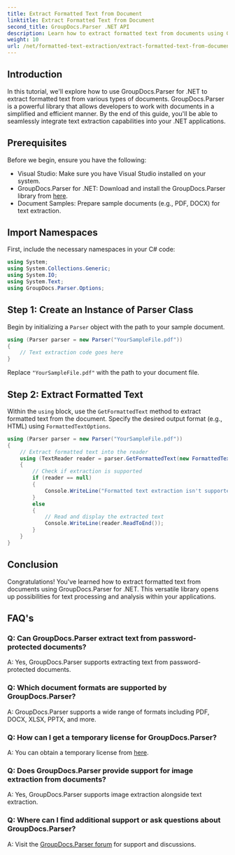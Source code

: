 ```yaml
---
title: Extract Formatted Text from Document
linktitle: Extract Formatted Text from Document
second_title: GroupDocs.Parser .NET API
description: Learn how to extract formatted text from documents using GroupDocs.Parser for .NET. Simple and efficient text extraction for your applications.
weight: 10
url: /net/formatted-text-extraction/extract-formatted-text-from-document/
---
```

## Introduction
In this tutorial, we'll explore how to use GroupDocs.Parser for .NET to extract formatted text from various types of documents. GroupDocs.Parser is a powerful library that allows developers to work with documents in a simplified and efficient manner. By the end of this guide, you'll be able to seamlessly integrate text extraction capabilities into your .NET applications.
## Prerequisites
Before we begin, ensure you have the following:
- Visual Studio: Make sure you have Visual Studio installed on your system.
- GroupDocs.Parser for .NET: Download and install the GroupDocs.Parser library from [here](https://releases.groupdocs.com/parser/net/).
- Document Samples: Prepare sample documents (e.g., PDF, DOCX) for text extraction.
## Import Namespaces
First, include the necessary namespaces in your C# code:
```csharp
using System;
using System.Collections.Generic;
using System.IO;
using System.Text;
using GroupDocs.Parser.Options;
```
## Step 1: Create an Instance of Parser Class
Begin by initializing a `Parser` object with the path to your sample document.
```csharp
using (Parser parser = new Parser("YourSampleFile.pdf"))
{
    // Text extraction code goes here
}
```
Replace `"YourSampleFile.pdf"` with the path to your document file.

## Step 2: Extract Formatted Text
Within the `using` block, use the `GetFormattedText` method to extract formatted text from the document. Specify the desired output format (e.g., HTML) using `FormattedTextOptions`.
```csharp
using (Parser parser = new Parser("YourSampleFile.pdf"))
{
    // Extract formatted text into the reader
    using (TextReader reader = parser.GetFormattedText(new FormattedTextOptions(FormattedTextMode.Html)))
    {
        // Check if extraction is supported
        if (reader == null)
        {
            Console.WriteLine("Formatted text extraction isn't supported.");
        }
        else
        {
            // Read and display the extracted text
            Console.WriteLine(reader.ReadToEnd());
        }
    }
}
```

## Conclusion
Congratulations! You've learned how to extract formatted text from documents using GroupDocs.Parser for .NET. This versatile library opens up possibilities for text processing and analysis within your applications.

## FAQ's
### Q: Can GroupDocs.Parser extract text from password-protected documents?
A: Yes, GroupDocs.Parser supports extracting text from password-protected documents.
### Q: Which document formats are supported by GroupDocs.Parser?
A: GroupDocs.Parser supports a wide range of formats including PDF, DOCX, XLSX, PPTX, and more.
### Q: How can I get a temporary license for GroupDocs.Parser?
A: You can obtain a temporary license from [here](https://purchase.groupdocs.com/temporary-license/).
### Q: Does GroupDocs.Parser provide support for image extraction from documents?
A: Yes, GroupDocs.Parser supports image extraction alongside text extraction.
### Q: Where can I find additional support or ask questions about GroupDocs.Parser?
A: Visit the [GroupDocs.Parser forum](https://forum.groupdocs.com/c/parser/17) for support and discussions.
